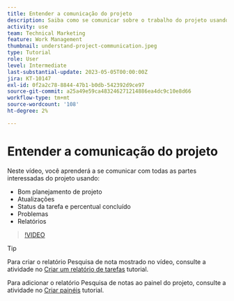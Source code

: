 ```yaml
---
title: Entender a comunicação do projeto
description: Saiba como se comunicar sobre o trabalho do projeto usando um bom planejamento de projeto, atualizações, status da tarefa, percentual concluído, problemas e relatórios.
activity: use
team: Technical Marketing
feature: Work Management
thumbnail: understand-project-communication.jpeg
type: Tutorial
role: User
level: Intermediate
last-substantial-update: 2023-05-05T00:00:00Z
jira: KT-10147
exl-id: 0f2a2c78-8844-47b1-b0db-542392d9ce97
source-git-commit: a25a49e59ca483246271214886ea4dc9c10e8d66
workflow-type: tm+mt
source-wordcount: '108'
ht-degree: 2%

---
```


# Entender a comunicação do projeto

Neste vídeo, você aprenderá a se comunicar com todas as partes interessadas do projeto usando:

* Bom planejamento de projeto
* Atualizações
* Status da tarefa e percentual concluído
* Problemas
* Relatórios

>[!VIDEO](https://video.tv.adobe.com/v/3419150/?quality=12&learn=on)

>[!TIP]
>
>Para criar o relatório Pesquisa de nota mostrado no vídeo, consulte a atividade no [Criar um relatório de tarefas](https://experienceleague.adobe.com/docs/workfront-learn/tutorials-workfront/reporting/basic-reporting/create-a-task-report.html?lang=en) tutorial.
>
>Para adicionar o relatório Pesquisa de notas ao painel do projeto, consulte a atividade no [Criar painéis](https://experienceleague.adobe.com/docs/workfront-learn/tutorials-workfront/reporting/basic-reporting/create-dashboards.html?lang=en) tutorial.
